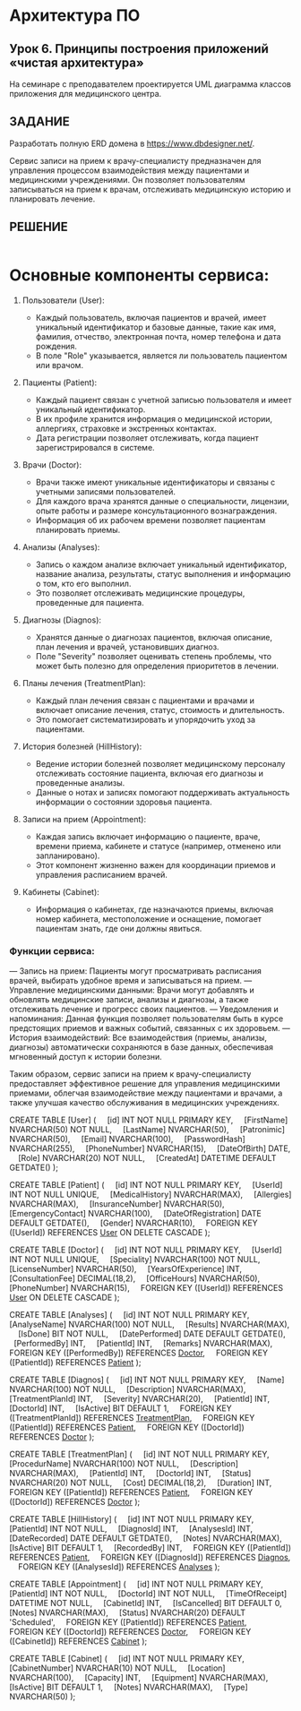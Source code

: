 # Архитектура ПО
## Урок 6. Принципы построения приложений «чистая архитектура»

На семинаре с преподавателем проектируется UML диаграмма классов приложения для медицинского центра. 

## ЗАДАНИЕ

Разработать полную ERD домена в https://www.dbdesigner.net/.

Сервис записи на прием к врачу-специалисту предназначен для управления процессом взаимодействия между пациентами и медицинскими учреждениями. Он позволяет пользователям записываться на прием к врачам, отслеживать медицинскую историю и планировать лечение. 

## РЕШЕНИЕ

![]()



# Основные компоненты сервиса:

1. Пользователи (User):
   - Каждый пользователь, включая пациентов и врачей, имеет уникальный идентификатор и базовые данные, такие как имя, фамилия, отчество, электронная почта, номер телефона и дата рождения. 
   - В поле "Role" указывается, является ли пользователь пациентом или врачом.

2. Пациенты (Patient):
   - Каждый пациент связан с учетной записью пользователя и имеет уникальный идентификатор.
   - В их профиле хранится информация о медицинской истории, аллергиях, страховке и экстренных контактах.
   - Дата регистрации позволяет отслеживать, когда пациент зарегистрировался в системе.

3. Врачи (Doctor):
   - Врачи также имеют уникальные идентификаторы и связаны с учетными записями пользователей.
   - Для каждого врача хранятся данные о специальности, лицензии, опыте работы и размере консультационного вознаграждения.
   - Информация об их рабочем времени позволяет пациентам планировать приемы.

4. Анализы (Analyses):
   - Запись о каждом анализе включает уникальный идентификатор, название анализа, результаты, статус выполнения и информацию о том, кто его выполнил.
   - Это позволяет отслеживать медицинские процедуры, проведенные для пациента.

5. Диагнозы (Diagnos):
   - Хранятся данные о диагнозах пациентов, включая описание, план лечения и врачей, установивших диагноз.
   - Поле "Severity" позволяет оценивать степень проблемы, что может быть полезно для определения приоритетов в лечении.

6. Планы лечения (TreatmentPlan):
   - Каждый план лечения связан с пациентами и врачами и включает описание лечения, статус, стоимость и длительность.
   - Это помогает систематизировать и упорядочить уход за пациентами.

7. История болезней (HillHistory):
   - Ведение истории болезней позволяет медицинскому персоналу отслеживать состояние пациента, включая его диагнозы и проведенные анализы.
   - Данные о нотах и записях помогают поддерживать актуальность информации о состоянии здоровья пациента.

8. Записи на прием (Appointment):
   - Каждая запись включает информацию о пациенте, враче, времени приема, кабинете и статусе (например, отменено или запланировано).
   - Этот компонент жизненно важен для координации приемов и управления расписанием врачей.

9. Кабинеты (Cabinet):
   - Информация о кабинетах, где назначаются приемы, включая номер кабинета, местоположение и оснащение, помогает пациентам знать, где они должны явиться.

### Функции сервиса:

— Запись на прием: Пациенты могут просматривать расписания врачей, выбирать удобное время и записываться на прием.
— Управление медицинскими данными: Врачи могут добавлять и обновлять медицинские записи, анализы и диагнозы, а также отслеживать лечение и прогресс своих пациентов.
— Уведомления и напоминания: Данная функция позволяет пользователям быть в курсе предстоящих приемов и важных событий, связанных с их здоровьем.
— История взаимодействий: Все взаимодействия (приемы, анализы, диагнозы) автоматически сохраняются в базе данных, обеспечивая мгновенный доступ к истории болезни.

Таким образом, сервис записи на прием к врачу-специалисту предоставляет эффективное решение для управления медицинскими приемами, облегчая взаимодействие между пациентами и врачами, а также улучшая качество обслуживания в медицинских учреждениях.


CREATE TABLE [User] (
    [id] INT NOT NULL PRIMARY KEY,
    [FirstName] NVARCHAR(50) NOT NULL,
    [LastName] NVARCHAR(50),
    [Patronimic] NVARCHAR(50),
    [Email] NVARCHAR(100),
    [PasswordHash] NVARCHAR(255),
    [PhoneNumber] NVARCHAR(15),
    [DateOfBirth] DATE,
    [Role] NVARCHAR(20) NOT NULL,
    [CreatedAt] DATETIME DEFAULT GETDATE()
);

CREATE TABLE [Patient] (
    [id] INT NOT NULL PRIMARY KEY,
    [UserId] INT NOT NULL UNIQUE,
    [MedicalHistory] NVARCHAR(MAX),
    [Allergies] NVARCHAR(MAX),
    [InsuranceNumber] NVARCHAR(50),
    [EmergencyContact] NVARCHAR(100),
    [DateOfRegistration] DATE DEFAULT GETDATE(),
    [Gender] NVARCHAR(10),
    FOREIGN KEY ([UserId]) REFERENCES [User]([id]) ON DELETE CASCADE
);

CREATE TABLE [Doctor] (
    [id] INT NOT NULL PRIMARY KEY,
    [UserId] INT NOT NULL UNIQUE,
    [Speciality] NVARCHAR(100) NOT NULL,
    [LicenseNumber] NVARCHAR(50),
    [YearsOfExperience] INT,
    [ConsultationFee] DECIMAL(18,2),
    [OfficeHours] NVARCHAR(50),
    [PhoneNumber] NVARCHAR(15),
    FOREIGN KEY ([UserId]) REFERENCES [User]([id]) ON DELETE CASCADE
);

CREATE TABLE [Analyses] (
    [id] INT NOT NULL PRIMARY KEY,
    [AnalyseName] NVARCHAR(100) NOT NULL,
    [Results] NVARCHAR(MAX),
    [IsDone] BIT NOT NULL,
    [DatePerformed] DATE DEFAULT GETDATE(),
    [PerformedBy] INT,
    [PatientId] INT,
    [Remarks] NVARCHAR(MAX),
    FOREIGN KEY ([PerformedBy]) REFERENCES [Doctor]([id]),
    FOREIGN KEY ([PatientId]) REFERENCES [Patient]([id])
);

CREATE TABLE [Diagnos] (
    [id] INT NOT NULL PRIMARY KEY,
    [Name] NVARCHAR(100) NOT NULL,
    [Description] NVARCHAR(MAX),
    [TreatmentPlanId] INT,
    [Severity] NVARCHAR(20),
    [PatientId] INT,
    [DoctorId] INT,
    [IsActive] BIT DEFAULT 1,
    FOREIGN KEY ([TreatmentPlanId]) REFERENCES [TreatmentPlan]([id]),
    FOREIGN KEY ([PatientId]) REFERENCES [Patient]([id]),
    FOREIGN KEY ([DoctorId]) REFERENCES [Doctor]([id])
);

CREATE TABLE [TreatmentPlan] (
    [id] INT NOT NULL PRIMARY KEY,
    [ProcedurName] NVARCHAR(100) NOT NULL,
    [Description] NVARCHAR(MAX),
    [PatientId] INT,
    [DoctorId] INT,
    [Status] NVARCHAR(20) NOT NULL,
    [Cost] DECIMAL(18,2),
    [Duration] INT,
    FOREIGN KEY ([PatientId]) REFERENCES [Patient]([id]),
    FOREIGN KEY ([DoctorId]) REFERENCES [Doctor]([id])
);

CREATE TABLE [HillHistory] (
    [id] INT NOT NULL PRIMARY KEY,
    [PatientId] INT NOT NULL,
    [DiagnosId] INT,
    [AnalysesId] INT,
    [DateRecorded] DATE DEFAULT GETDATE(),
    [Notes] NVARCHAR(MAX),
    [IsActive] BIT DEFAULT 1,
    [RecordedBy] INT,
    FOREIGN KEY ([PatientId]) REFERENCES [Patient]([id]),
    FOREIGN KEY ([DiagnosId]) REFERENCES [Diagnos]([id]),
    FOREIGN KEY ([AnalysesId]) REFERENCES [Analyses]([id])
);

CREATE TABLE [Appointment] (
    [id] INT NOT NULL PRIMARY KEY,
    [PatientId] INT NOT NULL,
    [DoctorId] INT NOT NULL,
    [TimeOfReceipt] DATETIME NOT NULL,
    [CabinetId] INT,
    [IsCancelled] BIT DEFAULT 0,
    [Notes] NVARCHAR(MAX),
    [Status] NVARCHAR(20) DEFAULT 'Scheduled',
    FOREIGN KEY ([PatientId]) REFERENCES [Patient]([id]),
    FOREIGN KEY ([DoctorId]) REFERENCES [Doctor]([id]),
    FOREIGN KEY ([CabinetId]) REFERENCES [Cabinet]([id])
);

CREATE TABLE [Cabinet] (
    [id] INT NOT NULL PRIMARY KEY,
    [CabinetNumber] NVARCHAR(10) NOT NULL,
    [Location] NVARCHAR(100),
    [Capacity] INT,
    [Equipment] NVARCHAR(MAX),
    [IsActive] BIT DEFAULT 1,
    [Notes] NVARCHAR(MAX),
    [Type] NVARCHAR(50)
);
